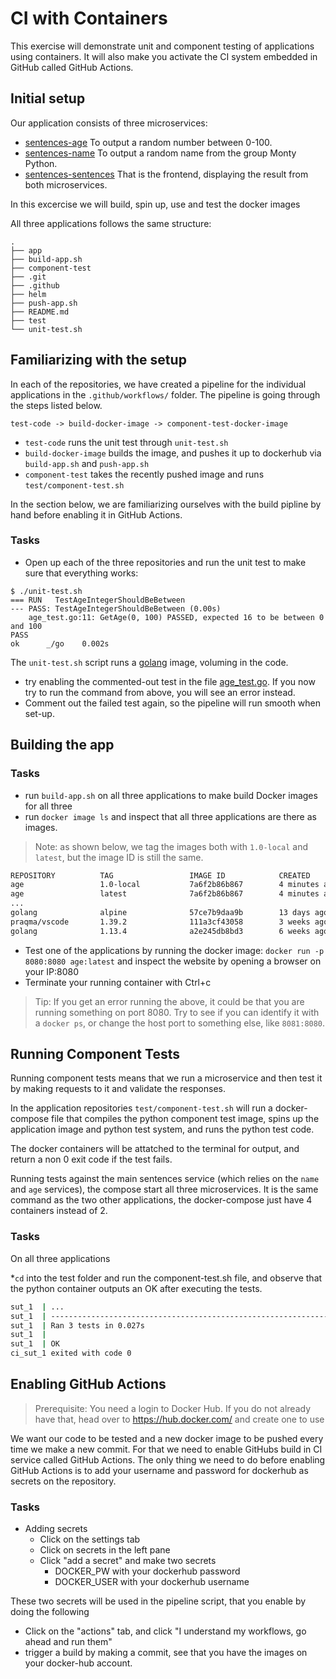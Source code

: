 # CI with Containers

This exercise will demonstrate unit and component testing of applications using containers.
It will also make you activate the CI system embedded in GitHub called GitHub Actions.

## Initial setup

Our application consists of three microservices:

* [sentences-age](../../../k8s-sentences-age) To output a random number between 0-100.
* [sentences-name](../../../k8s-sentences-name) To output a random name from the group Monty Python.
* [sentences-sentences](../../../k8s-sentences-sentence) That is the frontend, displaying the result from both microservices.

In this excercise we will build, spin up, use and test the docker images

All three applications follows the same structure:

```
.
├── app
├── build-app.sh
├── component-test
├── .git
├── .github
├── helm
├── push-app.sh
├── README.md
├── test
└── unit-test.sh

```

## Familiarizing with the setup

In each of the repositories, we have created a pipeline for the individual applications in the `.github/workflows/` folder.
The pipeline is going through the steps listed below.

`test-code -> build-docker-image -> component-test-docker-image`

* `test-code` runs the unit test through `unit-test.sh`
* `build-docker-image` builds the image, and pushes it up to dockerhub via `build-app.sh` and `push-app.sh`
* `component-test` takes the recently pushed image and runs `test/component-test.sh`

In the section below, we are familiarizing ourselves with the build pipline by hand before enabling it in GitHub Actions.

### Tasks

* Open up each of the three repositories and run the unit test to make sure that everything works:

```shell
$ ./unit-test.sh
=== RUN   TestAgeIntegerShouldBeBetween
--- PASS: TestAgeIntegerShouldBeBetween (0.00s)
    age_test.go:11: GetAge(0, 100) PASSED, expected 16 to be between 0 and 100
PASS
ok  	_/go	0.002s

```

The `unit-test.sh` script runs a [golang](https://hub.docker.com/_/golang/) image, voluming in the code.

* try enabling the commented-out test in the file [age_test.go](../k8s-sentences-age/app/age_test.go). If you now try to run the command from above, you will see an error instead.
* Comment out the failed test again, so the pipeline will run smooth when set-up.

## Building the app

### Tasks

* run `build-app.sh` on all three applications to make build Docker images for all three
* run `docker image ls` and inspect that all three applications are there as images.

> Note: as shown below, we tag the images both with `1.0-local` and `latest`, but the image ID is still the same.

```bash
REPOSITORY          TAG                 IMAGE ID            CREATED             SIZE
age                 1.0-local           7a6f2b86b867        4 minutes ago       11.6MB
age                 latest              7a6f2b86b867        4 minutes ago       11.6MB
...
golang              alpine              57ce7b9daa9b        13 days ago         359MB
praqma/vscode       1.39.2              111a3cf43058        3 weeks ago         1.21GB
golang              1.13.4              a2e245db8bd3        6 weeks ago         803MB
```

* Test one of the applications by running the docker image: `docker run -p 8080:8080 age:latest` and inspect the website by opening a browser on your IP:8080
* Terminate your running container with Ctrl+c

> Tip: If you get an error running the above, it could be that you are running something on port 8080. Try to see if you can identify it with a `docker ps`, or change the host port to something else, like `8081:8080`.

## Running Component Tests

Running component tests means that we run a microservice and then test it by making requests to it and validate the responses.

In the application repositories `test/component-test.sh` will run a docker-compose file that compiles the python component test image, spins up the application image and python test system, and runs the python test code.

The docker containers will be attatched to the terminal for output, and return a non 0 exit code if the test fails.

Running tests against the main sentences service (which relies on the `name` and
`age` services), the compose start all three microservices. It is the same command as the two other applications, the docker-compose just have 4 containers instead of 2.

### Tasks

On all three applications

*`cd` into the test folder and run the component-test.sh file, and observe that the python container outputs an OK after executing the tests.

```bash
sut_1  | ...
sut_1  | ----------------------------------------------------------------------
sut_1  | Ran 3 tests in 0.027s
sut_1  | 
sut_1  | OK
ci_sut_1 exited with code 0

```

## Enabling GitHub Actions

> Prerequisite: You need a login to Docker Hub. If you do not already have that, head over to https://hub.docker.com/ and create one to use

We want our code to be tested and a new docker image to be pushed every time we make a new commit.
For that we need to enable GitHubs build in CI service called GitHub Actions.
The only thing we need to do before enabling GitHub Actions is to add your username and password for dockerhub as secrets on the repository.

### Tasks


* Adding secrets  
    * Click on the settings tab
    * Click on secrets in the left pane
    * Click "add a secret" and make two secrets
        * DOCKER_PW with your dockerhub password
        * DOCKER_USER with your dockerhub username

These two secrets will be used in the pipeline script, that you enable by doing the following

* Click on the "actions" tab, and click "I understand my workflows, go ahead and run them"
* trigger a build by making a commit, see that you have the images on your docker-hub account.
